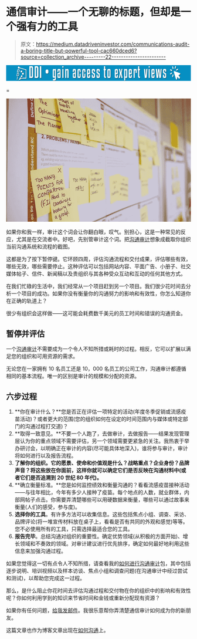# 通信审计——一个无聊的标题，但却是一个强有力的工具

> 原文：<https://medium.datadriveninvestor.com/communications-audit-a-boring-title-but-powerful-tool-cac660dced6?source=collection_archive---------22----------------------->

[![](img/b409ebda890be31573a43462dd19d4c8.png)](http://www.track.datadriveninvestor.com/1B9E)

=

![](img/44c9db75aee59597479c143a32e5d07a.png)

如果你和我一样，审计这个词会让你翻白眼，叹气。别担心，这是一种常见的反应，尤其是在交流者中。好吧，先别管审计这个词。把[沟通审计](https://howtocommunications.com/downloads/how-to-conduct-a-communications-audit/)想象成截取你组织当前沟通系统和流程的截图。

这都是为了按下暂停键。它环顾四周，评估沟通流程和交付成果，评估哪些有效，哪些无效，哪些需要停止。这种评估可以包括网站内容、平面广告、小册子、社交媒体帖子、信件、新闻稿以及贵组织与其各种受众互动和互动的任何其他方式。

在我们忙碌的生活中，我们经常从一个项目赶到另一个项目。我们很少花时间去分析一个项目的成功。如果你没有衡量你的沟通努力的影响和有效性，你怎么知道你在正确的轨道上？

很少有组织会这样做——这可能会耗费数千美元的员工时间和错误的沟通资金。

## 暂停并评估

一个[沟通审计](https://howtocommunications.com/downloads/how-to-conduct-a-communications-audit/)不需要成为一个令人不知所措或耗时的过程。相反，它可以扩展以满足您的组织和可用资源的需求。

无论您在一家拥有 10 名员工还是 10，000 名员工的公司工作，沟通审计都遵循相同的基本流程。唯一的区别是审计的规模和分配的资源。

## 六步过程

1.  **你在审计什么？**您是否正在评估一项特定的活动(年度冬季促销或流感疫苗活动)？或者更大的范围(您的组织如何在设定的时间范围内与媒体或特定部门的沟通过程打交道)？
2.  **取得一致意见。**不要一个人跑了，去做审计，去做报告——结果发现管理层认为你的重点领域不需要评估，另一个领域需要更紧急的关注。我热衷于举办研讨会，以明确正在审计的内容(尽可能具体地深入)，谁将参与审计，审计将如何进行以及报告流程。
3.  **了解你的组织。它的愿景、使命和价值观是什么？战略重点？企业身份？品牌声音？将这些放在你面前，这样你就可以确定它们是否反映在沟通材料中(或者它们是否追溯到 20 世纪 80 年代)。**
4.  **确立衡量标准。**您是如何监控绩效和衡量沟通的？看看流感疫苗接种活动——与往年相比，今年有多少人接种了疫苗。每个地点的人数，就业群体，内部网帖子点击。你需要弄清楚哪些可以用硬数据来衡量，哪些可以通过故事来衡量(人们的感受，参与度)。
5.  **选择你的工具**。有许多方法可以收集信息。这些包括焦点小组、调查、采访、品牌评论(将一堆宣传材料放在桌子上，看看是否有共同的外观和感觉)等等。您不必使用所有的工具，只需选择最适合您的工具。
6.  **报告完毕**。总结沟通对组织的重要性。确定优势领域(从积极的方面开始)、增长领域和不奏效的领域。对审计建议进行优先排序，确定如何最好地利用这些信息来加强沟通过程。

如果您觉得这一切有点令人不知所措，请查看我的[如何进行沟通审计](https://howtocommunications.com/downloads/how-to-conduct-a-communications-audit/)包，其中包括逐步说明、培训视频以及样本访谈、焦点小组和调查问题(在沟通审计中经过尝试和测试)，以帮助您完成这一过程。

那么，是什么阻止你花时间去评估沟通过程和交付物在你的组织中的影响和有效性呢？你如何利用学到的知识来节省时间和金钱或重新分配现有资源？

如果你有任何问题，[给我发邮件](https://howtocommunications.com/contact/)。我很乐意帮你弄清楚通信审计如何成为你的新朋友。

这篇文章也作为博客文章出现在[如何沟通](https://howtocommunications.com/communications-audit-a-boring-title-but-powerful-tool/)上。